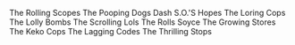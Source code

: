 The Rolling Scopes
The Pooping Dogs
Dash S.O.'S Hopes
The Loring Cops
The Lolly Bombs
The Scrolling Lols
The Rolls Soyce
The Growing Stores
The Keko Cops
The Lagging Codes
The Thrilling Stops
